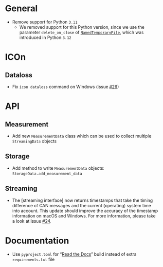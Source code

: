# General

- Remove support for Python `3.11`
  - We removed support for this Python version, since we use the parameter `delete_on_close` of [`NamedTemporaryFile`](https://docs.python.org/3.13/library/tempfile.html#tempfile.NamedTemporaryFile), which was introduced in Python `3.12`

# ICOn

## Dataloss

- Fix `icon dataloss` command on Windows (issue [#26](https://github.com/MyTooliT/ICOtronic/issues/26))

# API

## Measurement

- Add new `MeasurementData` class which can be used to collect multiple `StreamingData` objects

## Storage

- Add method to write `MeasurementData` objects: `StorageData.add_measurement_data`

## Streaming

- The [streaming interface] now returns timestamps that take the timing difference of CAN messages and the current (operating) system time into account. This update should improve the accuracy of the timestamp information on macOS and Windows. For more information, please take a look at issue [#24](https://github.com/MyTooliT/ICOtronic/issues/24).

# Documentation

- Use `pyproject.toml` for “[Read the Docs](https://icotronic.readthedocs.io)” build instead of extra `requirements.txt` file
